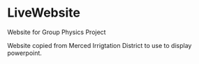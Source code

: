 # LiveWebsite
Website for Group Physics Project

Website copied from Merced Irrigtation District to use to display powerpoint. 
